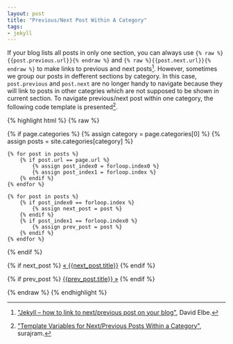 ```yaml
---
layout: post
title: "Previous/Next Post Within A Category"
tags: 
- jekyll
---
```


If your blog lists all posts in only one section, you can always use `{% raw %}{{post.previous.url}}{% endraw %}` and `{% raw %}{{post.next.url}}{% endraw %}` to make links to previous and next posts[^jek]. However, sometimes we group our posts in defferent sections by category. In this case, `post.previous` and `post.next` are no longer handy to navigate because they will link to posts in other categries which are not supposed to be shown in current section. To navigate previous/next post within one category, the following code template is presented[^tem].

{% highlight html %}
{% raw %}

{% if page.categories %}
    {% assign category = page.categories[0] %}
    {% assign posts = site.categories[category] %}

    {% for post in posts %}
        {% if post.url == page.url %}
            {% assign post_index0 = forloop.index0 %}
            {% assign post_index1 = forloop.index %}
        {% endif %}
    {% endfor %}

    {% for post in posts %}
        {% if post_index0 == forloop.index %}
            {% assign next_post = post %}
        {% endif %}
        {% if post_index1 == forloop.index0 %}
            {% assign prev_post = post %}
        {% endif %}
    {% endfor %}
{% endif %}

{% if next_post %}
    <a href="{{site.baseurl}}{{next_post.url}}" class="prev">&laquo; {{next_post.title}}</a>
{% endif %}

{% if prev_post %}
    <a href="{{site.baseurl}}{{prev_post.url}}" class="next">{{prev_post.title}} &raquo;</a>
{% endif %}

{% endraw %}
{% endhighlight %}

[^jek]: ["Jekyll – how to link to next/previous post on your blog"](http://david.elbe.me/jekyll/2015/06/20/how-to-link-to-next-and-previous-post-with-jekyll.html), David Elbe.
[^tem]: ["Template Variables for Next/Previous Posts Within a Category"](https://github.com/jekyll/jekyll/issues/260), surajram.